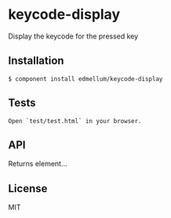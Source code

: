
# keycode-display

  Display the keycode for the pressed key

## Installation

    $ component install edmellum/keycode-display

## Tests
    Open `test/test.html` in your browser.
    
## API

   Returns element...

## License

  MIT
